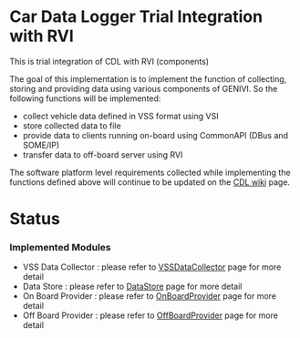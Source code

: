 # Car Data Logger Trial Integration with RVI

This is trial integration of CDL with RVI (components)

The goal of this implementation is to implement the function of collecting, storing and providing data using various components of GENIVI.
So the following functions will be implemented:
* collect vehicle data defined in VSS format using VSI
* store collected data to file
* provide data to clients running on-board using CommonAPI (DBus and SOME/IP)
* transfer data to off-board server using RVI

The software platform level requirements collected while implementing the functions defined above will continue to be updated on the [CDL wiki](https://collab.genivi.org/wiki/display/genivi/cdl+software+platform+level+use+cases) page.

# Status

### Implemented Modules
* VSS Data Collector : please refer to [VSSDataCollector](https://github.com/GENIVI/car-data-logger/blob/trial-integration-with-rvi/VSSDataCollector/README.md) page for more detail
* Data Store         : please refer to [DataStore](https://github.com/GENIVI/car-data-logger/blob/trial-integration-with-rvi/DataStore/README.md) page for more detail
* On Board Provider  : please refer to [OnBoardProvider](https://github.com/GENIVI/car-data-logger/blob/trial-integration-with-rvi/OnBoardProvider/README.md) page for more detail
* Off Board Provider : please refer to [OffBoardProvider](https://github.com/GENIVI/car-data-logger/blob/trial-integration-with-rvi/OffBoardProvider/README.md) page for more detail
